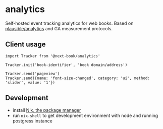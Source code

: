 # analytics

Self-hosted event tracking analytics for web books. Based on [plausible/analytics](https://github.com/plausible/analytics) and GA measurement protocols.

## Client usage 

```
import Tracker from '@next-book/analytics'

Tracker.init('book-identifier', 'book domain/address')

Tracker.send('pageview')
Tracker.send({name: 'font-size-changed', category: 'ui', method: 'slider', value: '1'})
```

## Development 

- install [Nix, the package manager](https://nixos.org/download.html)
- run `nix-shell` to get development environment with node and running postgress instance

